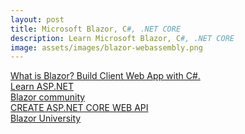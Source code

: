 ```yaml
---
layout: post
title: Microsoft Blazor, C#, .NET CORE
description: Learn Microsoft Blazor, C#, .NET CORE
image: assets/images/blazor-webassembly.png
---
```

<section>
    <a href="https://dotnet.microsoft.com/apps/aspnet/web-apps/blazor" target="_blank">
        What is Blazor? Build Client Web App with C#.
    </a>
</section>
<section>
     <a href="https://dotnet.microsoft.com/learn/aspnet" target="_blank">
        Learn ASP.NET
    </a>
</section>
<section>
     <a href="https://github.com/AdrienTorris/awesome-blazor#introduction" target="_blank">
        Blazor community
    </a>
</section>
<section>
     <a href="https://docs.microsoft.com/en-us/aspnet/core/tutorials/first-web-api?view=aspnetcore-3.1&tabs=visual-studio-mac" target="_blank">
        CREATE ASP.NET CORE WEB API
    </a>
</section>
<section>
     <a href="https://blazor-university.com/overview/what-is-blazor/" target="_blank">
        Blazor University
    </a>
</section>

